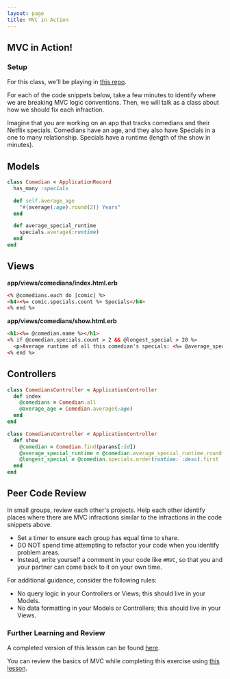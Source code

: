 ```yaml
---
layout: page
title: MVC in Action
---
```


## MVC in Action!

### Setup
For this class, we'll be playing in [this repo](https://github.com/turingschool-examples/mvc-in-action-7/tree/main). 


For each of the code snippets below, take a few minutes to identify where we are breaking MVC logic conventions. Then, we will talk as a class about how we should fix each infraction.

Imagine that you are working on an app that tracks comedians and their Netflix specials. Comedians have an age, and they also have Specials in a one to many relationship. Specials have a runtime (length of the show in minutes).

## Models

```ruby
class Comedian < ApplicationRecord
  has_many :specials

  def self.average_age
    "#{average(:age).round(2)} Years"
  end

  def average_special_runtime
    specials.average(:runtime)
  end
end
```

## Views

**app/views/comedians/index.html.erb**
```html
<% @comedians.each do |comic| %>
<h4><%= comic.specials.count %> Specials</h4>
<% end %>
```

**app/views/comedians/show.html.erb**
```html
<h1><%= @comedian.name %></h1>
<% if @comedian.specials.count > 2 && @longest_special > 20 %>
  <p>Average runtime of all this comedian's specials: <%= @average_special_runtime %></p>
<% end %>
```

## Controllers

```ruby
class ComediansController < ApplicationController
  def index
    @comedians = Comedian.all
    @average_age = Comedian.average(:age)
  end
end
```

```ruby
class ComediansController < ApplicationController
  def show
    @comedian = Comedian.find(params[:id])
    @average_special_runtime = @comedian.average_special_runtime.round(2)
    @longest_special = @comedian.specials.order(runtime: :desc).first
  end
end
```

## Peer Code Review

In small groups, review each other's projects. Help each other identify places where there are MVC infractions similar to the infractions in the code snippets above.

- Set a timer to ensure each group has equal time to share.
- DO NOT spend time attempting to refactor your code when you identify problem areas.
- Instead, write yourself a comment in your code like `#MVC`, so that you and your partner can come back to it on your own time.

For additional guidance, consider the following rules:

- No query logic in your Controllers or Views; this should live in your Models.
- No data formatting in your Models or Controllers; this should live in your Views.

### Further Learning and Review
A completed version of this lesson can be found [here](https://github.com/turingschool-examples/mvc-in-action-7/tree/refactor).

You can review the basics of MVC while completing this exercise using [this lesson](https://backend.turing.edu/module2/lessons/intro_to_mvc).